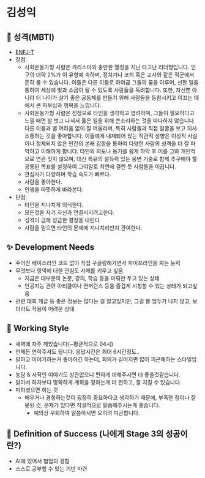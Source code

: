 # 김성익

## 🥸 성격(MBTI)         
- [ENFJ-T](https://www.16personalities.com/ko/%EC%84%B1%EA%B2%A9%EC%9C%A0%ED%98%95-enfj)   
- 장점:      
    - 사회운동가형 사람은 카리스마와 충만한 열정을 지닌 타고난 리더형입니다. 인구의 대략 2%가 이 유형에 속하며, 정치가나 코치 혹은 교사와 같은 직군에서 흔히 볼 수 있습니다. 이들은 다른 이들로 하여금 그들의 꿈을 이루며, 선한 일을 통하여 세상에 빛과 소금이 될 수 있도록 사람들을 독려합니다. 또한, 자신뿐 아니라 더 나아가 살기 좋은 공동체를 만들기 위해 사람들을 동참시키고 이끄는 데에서 큰 자부심과 행복을 느낍니다.   
    - 사회운동가형 사람은 진정으로 타인을 생각하고 염려하며, 그들이 필요하다고 느낄 때면 발 벗고 나서서 옳은 일을 위해 쓴소리하는 것을 마다하지 않습니다. 다른 이들과 별 어려움 없이 잘 어울리며, 특히 사람들과 직접 얼굴을 보고 의사소통하는 것을 좋아합니다. 이들에게 내재되어 있는 직관적 성향은 이성적 사실이나 정제되지 않은 인간의 본래 감정을 통하여 다양한 사람의 성격을 더 잘 파악하고 이해하게 합니다. 타인의 의도나 동기를 쉽게 파악 후 이를 그와 개인적으로 연관 짓지 않으며, 대신 특유의 설득력 있는 웅변 기술로 함께 추구해야 할 공통된 목표를 설정하여 그야말로 최면에 걸린 듯 사람들을 이끕니다.   
    - 관심사가 다양하며 학습 속도가 빠르다.   
    - 사람을 좋아한다.   
    - 인생을 따뜻하게 바라본다.      
- 단점:    
    - 타인을 지나치게 의식한다.  
    - 모든것을 자기 자신과 연결시키려고한다.   
    - 성격이 급해 성급한 결정을 내린다   
    - 사람을 믿으면 타인의 문제에 지나치리만치 관여한다.    

## ✨ Development Needs        
- 주어진 베이스라인 코드 없이 직접 구글링해가면서 파이프라인을 짜는 능력  
- 무엇보다 영역에 대한 관심도 자체를 키우고 싶음.  
    - 지금은 대부분의 논문, 강의, 학습 등을 미뤄만 두고 있는 상태  
    - 인공지능 관련 아티클이나 컨퍼런스 등을 즐겁게 시청할 수 있는 상태가 되고싶음   
- 관련 대회 캐글 등 좋은 정보는 많다는 걸 알고있지만, 그걸 볼 엄두가 나지 않고, 보더라도 적용이 어려운 상태   

## 👋 Working Style     
- 새벽에 자주 깨있습니다(~평균적으로 04시)   
- 언제든 연락주셔도 됩니다. 응답시간은 최대 6시간정도..  
- 말하고 이야기하는거 좋아하긴 하는데, 회의가 길어지면 많이 피곤해하는 스타일입니다.  
- 농담 & 사적인 이야기도 상관없으니 편하게 대해주시면 더 좋을것같습니다.  
- 알아서 하자보다 명확하게 계획을 정하는게 더 편하고, 잘 지킬 수 있습니다.  
- 피하셨으면 하는 것 
    - 배우거나 경청하는것이 굉장히 중요하다고 생각하기 때문에, 부족한 점이나 잘못된 것, 문제가 있다면 직설적으로 말씀해주시는게 좋습니다.  
        - 예의상 우회하여 말씀하시면 오히려 피곤합니다.   

## 🌈  Definition of Success (나에게 Stage 3의 성공이란?)     
- AI에 있어서 협업의 경험  
- 스스로 공부할 수 있는 기반 마련   

